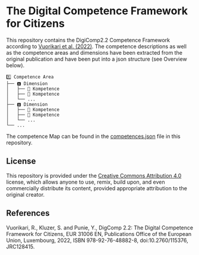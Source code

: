 # The Digital Competence Framework for Citizens

This repository contains the DigiComp2.2 Competence Framework according to [Vuorikari et al. (2022)](https://publications.jrc.ec.europa.eu/repository/handle/JRC128415). The competence descriptions as well as the competence areas and dimensions have been extracted from the original publication and have been put into a json structure (see Overview below).

```text
1️⃣ Competence Area
├── 🅰️ Dimension
│   ├── 🧰 Kompetence
│   ├── 🧰 Kompetence
│   └── ...
├── 🅱️ Dimension
│   ├── 🧰 Kompetence
│   ├── 🧰 Kompetence
│   └── ...
└── ...
```

The competence Map can be found in the [competences.json](competences.json) file in this repository.

## License

This repository is provided under the [Creative Commons Attribution 4.0](LICENSE) license, which allows anyone to use, remix, build upon, and even commercially distribute its content, provided appropriate attribution to the original creator.

## References

Vuorikari, R., Kluzer, S. and Punie, Y., DigComp 2.2: The Digital Competence Framework for Citizens, EUR 31006 EN, Publications Office of the European Union, Luxembourg, 2022, ISBN 978-92-76-48882-8, doi:10.2760/115376, JRC128415.
